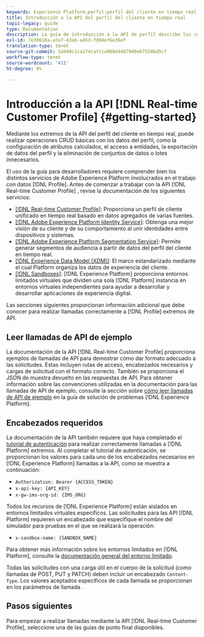 ```yaml
---
keywords: Experience Platform;perfil;perfil del cliente en tiempo real;solución de problemas;API
title: Introducción a la API del perfil del cliente en tiempo real
topic-legacy: guide
type: Documentation
description: La guía de introducción a la API de perfil describe los conceptos clave y la funcionalidad básica que debe conocer para utilizar los extremos de la API de perfil de cliente en tiempo real para realizar operaciones CRUD básicas con datos de perfil.
exl-id: 7e30610a-a7e7-43ab-a45d-fd84ef6e36ef
translation-type: tm+mt
source-git-commit: 5d449c1ca174cafcca988e9487940eb7550bd5cf
workflow-type: tm+mt
source-wordcount: '411'
ht-degree: 0%

---
```


# Introducción a la API [!DNL Real-time Customer Profile] {#getting-started}

Mediante los extremos de la API del perfil del cliente en tiempo real, puede realizar operaciones CRUD básicas con los datos del perfil, como la configuración de atributos calculados, el acceso a entidades, la exportación de datos del perfil y la eliminación de conjuntos de datos o lotes innecesarios.

El uso de la guía para desarrolladores requiere comprender bien los distintos servicios de Adobe Experience Platform involucrados en el trabajo con datos [!DNL Profile]. Antes de comenzar a trabajar con la API [!DNL Real-time Customer Profile] , revise la documentación de los siguientes servicios:

* [[!DNL Real-time Customer Profile]](../home.md): Proporciona un perfil de cliente unificado en tiempo real basado en datos agregados de varias fuentes.
* [[!DNL Adobe Experience Platform Identity Service]](../../identity-service/home.md): Obtenga una mejor visión de su cliente y de su comportamiento al unir identidades entre dispositivos y sistemas.
* [[!DNL Adobe Experience Platform Segmentation Service]](../../segmentation/home.md): Permite generar segmentos de audiencia a partir de datos del perfil del cliente en tiempo real.
* [[!DNL Experience Data Model (XDM)]](../../xdm/home.md): El marco estandarizado mediante el cual Platform organiza los datos de experiencia del cliente.
* [[!DNL Sandboxes]](../../sandboxes/home.md):  [!DNL Experience Platform] proporciona entornos limitados virtuales que dividen una sola  [!DNL Platform] instancia en entornos virtuales independientes para ayudar a desarrollar y desarrollar aplicaciones de experiencia digital.

Las secciones siguientes proporcionan información adicional que debe conocer para realizar llamadas correctamente a [!DNL Profile] extremos de API.

## Leer llamadas de API de ejemplo

La documentación de la API [!DNL Real-time Customer Profile] proporciona ejemplos de llamadas de API para demostrar cómo dar formato adecuado a las solicitudes. Estas incluyen rutas de acceso, encabezados necesarios y cargas de solicitud con el formato correcto. También se proporciona el JSON de muestra devuelto en las respuestas de API. Para obtener información sobre las convenciones utilizadas en la documentación para las llamadas de API de ejemplo, consulte la sección sobre [cómo leer llamadas de API de ejemplo](../../landing/troubleshooting.md#how-do-i-format-an-api-request) en la guía de solución de problemas [!DNL Experience Platform].

## Encabezados requeridos

La documentación de la API también requiere que haya completado el [tutorial de autenticación](https://www.adobe.com/go/platform-api-authentication-en) para realizar correctamente llamadas a [!DNL Platform] extremos. Al completar el tutorial de autenticación, se proporcionan los valores para cada uno de los encabezados necesarios en [!DNL Experience Platform] llamadas a la API, como se muestra a continuación:

* `Authorization: Bearer {ACCESS_TOKEN}`
* `x-api-key: {API_KEY}`
* `x-gw-ims-org-id: {IMS_ORG}`

Todos los recursos de [!DNL Experience Platform] están aislados en entornos limitados virtuales específicos. Las solicitudes para las API [!DNL Platform] requieren un encabezado que especifique el nombre del simulador para pruebas en el que se realizará la operación:

* `x-sandbox-name: {SANDBOX_NAME}`

Para obtener más información sobre los entornos limitados en [!DNL Platform], consulte la [documentación general del entorno limitado](../../sandboxes/home.md).

Todas las solicitudes con una carga útil en el cuerpo de la solicitud (como llamadas de POST, PUT y PATCH) deben incluir un encabezado `Content-Type`. Los valores aceptados específicos de cada llamada se proporcionan en los parámetros de llamada .

## Pasos siguientes

Para empezar a realizar llamadas mediante la API [!DNL Real-time Customer Profile], seleccione una de las guías de punto final disponibles.
